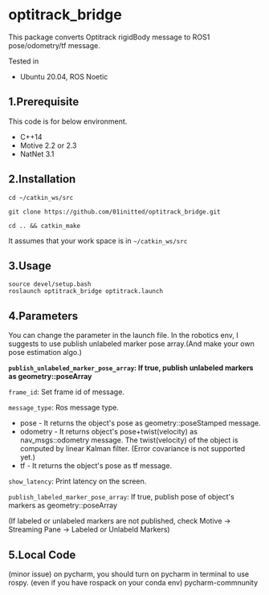 # optitrack_bridge

This package converts Optitrack rigidBody message to ROS1 pose/odometry/tf message.

Tested in 
- Ubuntu 20.04, ROS Noetic 

1.Prerequisite
------
This code is for below environment.
- C++14
- Motive 2.2 or 2.3
- NatNet 3.1

2.Installation
------
    cd ~/catkin_ws/src

    git clone https://github.com/01initted/optitrack_bridge.git

    cd .. && catkin_make

It assumes that your work space is in `~/catkin_ws/src`

3.Usage
------
    source devel/setup.bash
    roslaunch optitrack_bridge optitrack.launch

4.Parameters
-----
You can change the parameter in the launch file.
In the robotics env, I suggests to use publish unlabeled marker pose array.(And make your own pose estimation algo.)

**`publish_unlabeled_marker_pose_array`: If true, publish unlabeled markers as geometry::poseArray**

`frame_id`: Set frame id of message.

`message_type`: Ros message type.

+ pose - It returns the object's pose as geometry::poseStamped message.
+ odometry - It returns object's pose+twist(velocity) as nav_msgs::odometry message. The twist(velocity) of the object is computed by linear Kalman filter. (Error covariance is not supported yet.)
+ tf - It returns the object's pose as tf message.

`show_latency`: Print latency on the screen.

`publish_labeled_marker_pose_array`: If true, publish pose of object's markers as geometry::poseArray 


(If labeled or unlabeled markers are not published, check Motive -> Streaming Pane -> Labeled or Unlabeld Markers)

**5.Local Code**
---
(minor issue) on pycharm, you should turn on pycharm in terminal to use rospy. (even if you have rospack on your conda env)
    pycharm-commnunity
